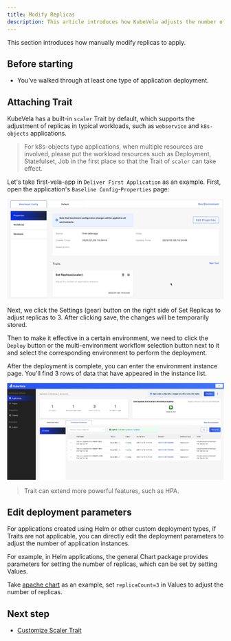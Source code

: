 ```yaml
---
title: Modify Replicas
description: This article introduces how KubeVela adjusts the number of application copies.
---
```


This section introduces how manually modify replicas to apply. 

## Before starting

- You've walked through at least one type of application deployment.

## Attaching Trait

KubeVela has a built-in `scaler` Trait by default, which supports the adjustment of replicas in typical workloads, such as `webservice` and `k8s-objects` applications.

> For k8s-objects type applications, when multiple resources are involved, please put the workload resources such as Deployment, Statefulset, Job in the first place so that the Trait of `scaler` can take effect.

Let's take first-vela-app in `Deliver First Application` as an example. First, open the application's `Baseline Config`-`Properties` page:

![app-trait-scaler](../resources/app-scaler.jpg)

Next, we click the Settings (gear) button on the right side of Set Replicas to adjust replicas to 3. After clicking save, the changes will be temporarily stored.

Then to make it effective in a certain environment, we need to click the `Deploy` button or the multi-environment workflow selection button next to it and select the corresponding environment to perform the deployment.

After the deployment is complete, you can enter the environment instance page. You'll find 3 rows of data that have appeared in the instance list.

![instance-trait-scaler](../resources/instance-trait-scaler.jpg)

> Trait can extend more powerful features, such as HPA.

## Edit deployment parameters

For applications created using Helm or other custom deployment types, if Traits are not applicable, you can directly edit the deployment parameters to adjust the number of application instances.

For example, in Helm applications, the general Chart package provides parameters for setting the number of replicas, which can be set by setting Values.

Take [apache chart](https://github.com/bitnami/charts/tree/master/bitnami/apache) as an example, set `replicaCount=3` in Values to adjust the number of replicas.

## Next step

- [Customize Scaler Trait](../platform-engineers/traits/customize-trait)